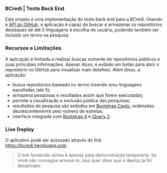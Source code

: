 ### BCredi | Teste Back End

Este projeto é uma implementação do teste back end para a BCredi.
Usando a [API do GitHub](https://developer.github.com/v3/), a aplicação é capaz de buscar e armazenar os repositórios destaques
de até 5 linguagens à escolha do usuário, podendo também ser incluído um termo na pesquisa.

### Recursos e Limitações
A aplicação é limitada a realizar buscas somente de repositórios públicos e suas principais informações.
Apesar disso, é exibido um botão para abrir o repositório no GitHub para visualizar mais detalhes. Além disso, a aplicação:
* busca repositórios baseado no termo inserido e/ou linguagens escolhidas (até 5);
* armazena pesquisas e resultados assim que forem executadas;
* permite a visualização e exclusão pública das pesquisas;
* resultados de pesquisa são exibidos em [Bootstrap Cards](https://getbootstrap.com/docs/4.0/components/card/#card-columns), 
ordenadas decrescentemente pelo número de estrelas;
* interface integrada com [Bootstrap 4](https://getbootstrap.com/) e [jQuery 3](https://jquery.com/).

### Live Deploy
O aplicativo pode ser acessado através do link: https://bcredi.herokuapp.com

> O link fornecido acima é apenas para demonstração temporária. Se você não consegue acessá-lo, isso quer dizer que o deploy já foi desativado.